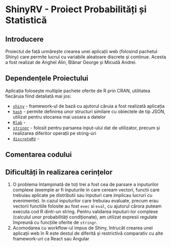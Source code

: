 # ShinyRV - Proiect Probabilități și Statistică

## Introducere

Proiectul de față urmărește crearea unei aplicații web (folosind pachetul Shiny) care permite lucrul cu variabile aleatoare discrete și continue. Acesta a fost realizat de Anghel Alin, Blănar George și Micudă Andrei.

## Dependențele Proiectului

Aplicația folosește multiple pachete oferite de R prin CRAN, utilitatea fiecăruia fiind detaliată mai jos:

* [`shiny`](https://cran.r-project.org/web/packages/shiny/index.html) - framework-ul de bază cu ajutorul căruia a fost realizată aplicația
* [`hash`](https://cran.r-project.org/web/packages/hash/index.html) - permite definirea unor structuri similare cu obiectele de tip JSON, utilizat pentru stocarea mai usoara a datelor
* [`Rlab`](https://cran.r-project.org/web/packages/Rlab/index.html) -
* [`stringr`](https://cran.r-project.org/web/packages/stringr/index.html) - folosit pentru parsarea input-ului dat de utilizator, precum și realizarea diferitor operații pe string-uri
* [`discreteRV`](https://cran.r-project.org/web/packages/discreteRV/index.html) - 

## Comentarea codului


## Dificultăți în realizarea cerințelor
1. O problema întampinată de toți trei a fost cea de parsare a inputurilor complexe (exemple ar fi inputurile in care ceream vectori, functii care trebuiau aplicate pe distributii sau inputuri care implicau lucruri cu evenimente). In cazul inputurilor care trebuiau evaluate, precum erau vectorii functiile folosite au fost `exec` si `eval`, cu ajutorul cărora puteam executa cod R dintr-un string. Pentru validarea inputuri-lor complexe (calculul unor probabilități condiționate), am utilizat expresii regulate împreună cu funcțiile oferite de `stringr`.
2. Acomodarea cu workflow-ul impus de Shiny, întrucât crearea unei aplicații web în R este destul de diferită și restrictivă comparativ cu alte framework-uri ca React sau Angular